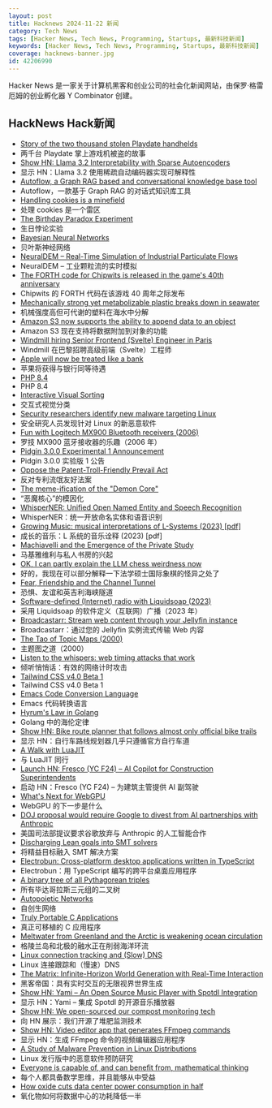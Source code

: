 ```yaml
---
layout: post
title: Hacknews 2024-11-22 新闻
category: Tech News
tags: [Hacker News, Tech News, Programming, Startups, 最新科技新闻]
keywords: [Hacker News, Tech News, Programming, Startups, 最新科技新闻]
coverage: hacknews-banner.jpg
id: 42206990
---
```


Hacker News 是一家关于计算机黑客和创业公司的社会化新闻网站，由保罗·格雷厄姆的创业孵化器 Y Combinator 创建。

## HackNews Hack新闻

- [Story of the two thousand stolen Playdate handhelds](https://podcast.play.date/episodes/s01e31/)
- 两千台 Playdate 掌上游戏机被盗的故事
- [Show HN: Llama 3.2 Interpretability with Sparse Autoencoders](https://github.com/PaulPauls/llama3_interpretability_sae)
- 显示 HN：Llama 3.2 使用稀疏自动编码器实现可解释性
- [Autoflow, a Graph RAG based and conversational knowledge base tool](https://github.com/pingcap/autoflow)
- Autoflow，一款基于 Graph RAG 的对话式知识库工具
- [Handling cookies is a minefield](https://grayduck.mn/2024/11/21/handling-cookies-is-a-minefield/)
- 处理 cookies 是一个雷区
- [The Birthday Paradox Experiment](https://pudding.cool/2018/04/birthday-paradox/)
- 生日悖论实验
- [Bayesian Neural Networks](https://www.cs.toronto.edu/~duvenaud/distill_bayes_net/public/)
- 贝叶斯神经网络
- [NeuralDEM – Real-Time Simulation of Industrial Particulate Flows](https://nx-ai.github.io/NeuralDEM/)
- NeuralDEM – 工业颗粒流的实时模拟
- [The FORTH code for Chipwits is released in the game's 40th anniversary](https://chipwits.com/2024/11/16/chipwits-40th-birthday-original-forth-code-open-sourced/)
- Chipwits 的 FORTH 代码在该游戏 40 周年之际发布
- [Mechanically strong yet metabolizable plastic breaks down in seawater](https://www.science.org/doi/abs/10.1126/science.ado1782?af=R)
- 机械强度高但可代谢的塑料在海水中分解
- [Amazon S3 now supports the ability to append data to an object](https://aws.amazon.com/about-aws/whats-new/2024/11/amazon-s3-express-one-zone-append-data-object/)
- Amazon S3 现在支持将数据附加到对象的功能
- [Windmill hiring Senior Frontend (Svelte) Engineer in Paris](https://www.ycombinator.com/companies/windmill/jobs/voz8eYF-senior-svelte-frontend-engineer)
- Windmill 在巴黎招聘高级前端（Svelte）工程师
- [Apple will now be treated like a bank](https://9to5mac.com/2024/11/21/apple-will-now-be-treated-like-a-bank-says-us-consumer-financial-protection-bureau/)
- 苹果将​​获得与银行同等待遇
- [PHP 8.4](https://www.php.net/releases/8.4/en.php)
- PHP 8.4
- [Interactive Visual Sorting](https://mszula.github.io/visual-sorting/)
- 交互式视觉分类
- [Security researchers identify new malware targeting Linux](https://www.welivesecurity.com/en/eset-research/unveiling-wolfsbane-gelsemiums-linux-counterpart-to-gelsevirine/)
- 安全研究人员发现针对 Linux 的新恶意软件
- [Fun with Logitech MX900 Bluetooth receivers (2006)](http://www.nynaeve.net/?p=5)
- 罗技 MX900 蓝牙接收器的乐趣（2006 年）
- [Pidgin 3.0.0 Experimental 1 Announcement](https://discourse.imfreedom.org/t/pidgin-3-0-0-experimental-1-announcement/216)
- Pidgin 3.0.0 实验版 1 公告
- [Oppose the Patent-Troll-Friendly Prevail Act](https://www.eff.org/deeplinks/2024/11/prevail-act-would-wreck-us-patent-review-system)
- 反对专利流氓友好法案
- [The meme-ification of the "Demon Core"](https://doomsdaymachines.net/p/the-meme-ification-of-the-demon-core)
- “恶魔核心”的模因化
- [WhisperNER: Unified Open Named Entity and Speech Recognition](https://arxiv.org/abs/2409.08107)
- WhisperNER：统一开放命名实体和语音识别
- [Growing Music: musical interpretations of L-Systems (2023) [pdf]](https://ccrma.stanford.edu/~elisse/256A/final/growing%20music%20-%20musical%20interpretations%20of%20l-systems.pdf)
- 成长的音乐：L 系统的音乐诠释 (2023) [pdf]
- [Machiavelli and the Emergence of the Private Study](https://publicdomainreview.org/essay/machiavelli-and-the-emergence-of-the-private-study)
- 马基雅维利与私人书房的兴起
- [OK, I can partly explain the LLM chess weirdness now](https://dynomight.net/more-chess/)
- 好的，我现在可以部分解释一下法学硕士国际象棋的怪异之处了
- [Fear, Friendship and the Channel Tunnel](https://www.historytoday.com/archive/behind-times/fear-friendship-and-channel-tunnel)
- 恐惧、友谊和英吉利海峡隧道
- [Software-defined (Internet) radio with Liquidsoap (2023)](https://blog.yossarian.net/2023/06/27/Software-defined-Internet-radio-with-Liquidsoap)
- 采用 Liquidsoap 的软件定义（互联网）广播（2023 年）
- [Broadcastarr: Stream web content through your Jellyfin instance](https://github.com/Billos/Broadcastarr)
- Broadcastarr：通过您的 Jellyfin 实例流式传输 Web 内容
- [The Tao of Topic Maps (2000)](https://ontopia.net/topicmaps/materials/tao.html)
- 主题图之道（2000）
- [Listen to the whispers: web timing attacks that work](https://portswigger.net/research/listen-to-the-whispers-web-timing-attacks-that-actually-work)
- 倾听悄悄话：有效的网络计时攻击
- [Tailwind CSS v4.0 Beta 1](https://tailwindcss.com/blog/tailwindcss-v4-beta)
- Tailwind CSS v4.0 Beta 1
- [Emacs Code Conversion Language](https://emacsninja.com/posts/code-conversion-language.html)
- Emacs 代码转换语言
- [Hyrum's Law in Golang](https://abenezer.org/blog/hyrum-law-in-golang)
- Golang 中的海伦定律
- [Show HN: Bike route planner that follows almost only official bike trails](https://trailimap.com/)
- 显示 HN：自行车路线规划器几乎只遵循官方自行车道
- [A Walk with LuaJIT](https://www.polarsignals.com/blog/posts/2024/11/13/lua-unwinding)
- 与 LuaJIT 同行
- [Launch HN: Fresco (YC F24) – AI Copilot for Construction Superintendents]()
- 启动 HN：Fresco (YC F24) – 为建筑主管提供 AI 副驾驶
- [What's Next for WebGPU](https://developer.chrome.com/blog/next-for-webgpu)
- WebGPU 的下一步是什么
- [DOJ proposal would require Google to divest from AI partnerships with Anthropic](https://www.bloomberg.com/news/articles/2024-11-21/us-justice-department-seeks-to-unwind-google-s-anthropic-deal)
- 美国司法部提议要求谷歌放弃与 Anthropic 的人工智能合作
- [Discharging Lean goals into SMT solvers](https://github.com/ufmg-smite/lean-smt)
- 将精益目标融入 SMT 解决方案
- [Electrobun: Cross-platform desktop applications written in TypeScript](https://electrobun.dev/)
- Electrobun：用 TypeScript 编写的跨平台桌面应用程序
- [A binary tree of all Pythagorean triples](https://richardt.io/stereo_stern/)
- 所有毕达哥拉斯三元组的二叉树
- [Autopoietic Networks](https://gbragafibra.github.io/2024/10/08/autopoietic_nets.html)
- 自创生网络
- [Truly Portable C Applications](https://lwn.net/Articles/997238/)
- 真正可移植的 C 应用程序
- [Meltwater from Greenland and the Arctic is weakening ocean circulation](https://theconversation.com/meltwater-from-greenland-and-the-arctic-is-weakening-ocean-circulation-speeding-up-warming-down-south-238302)
- 格陵兰岛和北极的融水正在削弱海洋环流
- [Linux connection tracking and (Slow) DNS](https://kb.isc.org/docs/aa-01183)
- Linux 连接跟踪和（慢速）DNS
- [The Matrix: Infinite-Horizon World Generation with Real-Time Interaction](https://thematrix1999.github.io/)
- 黑客帝国：具有实时交互的无限视界世界生成
- [Show HN: Yami – An Open Source Music Player with Spotdl Integration](https://github.com/DevER-M/yami)
- 显示 HN：Yami – 集成 Spotdl 的开源音乐播放器
- [Show HN: We open-sourced our compost monitoring tech](https://github.com/gtls64/MontyHome-Hackers-Guide)
- 向 HN 展示：我们开源了堆肥监测技术
- [Show HN: Video editor app that generates FFmpeg commands](https://newbeelearn.com/tools/videoeditor/)
- 显示 HN：生成 FFmpeg 命令的视频编辑器应用程序
- [A Study of Malware Prevention in Linux Distributions](https://arxiv.org/abs/2411.11017)
- Linux 发行版中的恶意软件预防研究
- [Everyone is capable of, and can benefit from, mathematical thinking](https://www.quantamagazine.org/mathematical-thinking-isnt-what-you-think-it-is-20241118/)
- 每个人都具备数学思维，并且能够从中受益
- [How oxide cuts data center power consumption in half](https://oxide.computer/blog/how-oxide-cuts-data-center-power-consumption-in-half)
- 氧化物如何将数据中心的功耗降低一半

